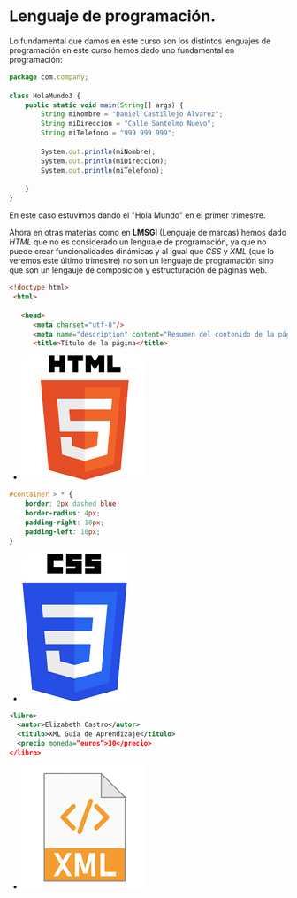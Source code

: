 # Lenguaje de programación.
Lo fundamental que damos en este curso son los distintos lenguajes de programación en este curso hemos dado uno fundamental en programación:

```javascript
package com.company;

class HolaMundo3 {
    public static void main(String[] args) {
        String miNombre = "Daniel Castillejo Álvarez";
        String miDireccion = "Calle Santelmo Nuevo";
        String miTelefono = "999 999 999";

        System.out.println(miNombre);
        System.out.println(miDireccion);
        System.out.println(miTelefono);

    }
}
```

En este caso estuvimos dando el "Hola Mundo" en el primer trimestre.

Ahora en otras materías como en **LMSGI** (Lenguaje de marcas) hemos dado *HTML* que no es considerado un lenguaje de programación, ya que no puede crear funcionalidades dinámicas y al igual que *CSS* y *XML* (que lo veremos este último trimestre) no son un lenguaje de programación sino que son un lengauje de composición y estructuración de páginas web.

```HTML
<!doctype html>
 <html>

   <head>
      <meta charset="utf-8"/>
      <meta name="description" content="Resumen del contenido de la página">   
      <title>Título de la página</title>
```


-   ![HTML](imagenes/html.png)



```CSS
#container > * {
    border: 2px dashed blue;
    border-radius: 4px;
    padding-right: 10px;
    padding-left: 10px;
}
```
-   ![CSS](imagenes/CSS.png)





```XML
<libro>
  <autor>Elizabeth Castro</autor>
  <titulo>XML Guía de Aprendizaje</titulo>
  <precio moneda=“euros”>30</precio>
</libro>
```

-   ![XML](imagenes/XML.png)
